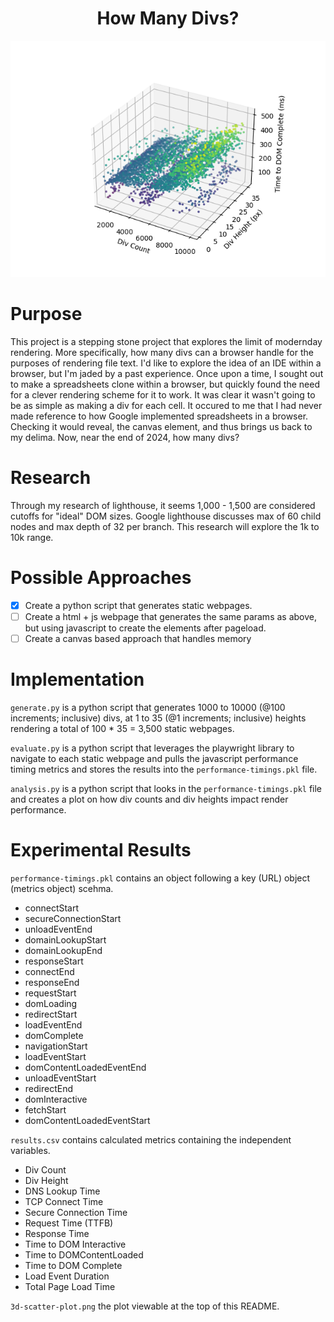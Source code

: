 <h1 align="center">
    How Many Divs?
</h1>

<p align="center">
  <img src="data/3d-scatter-plot.png">
</p>

# Purpose

This project is a stepping stone project that explores the limit of modernday rendering.
More specifically, how many divs can a browser handle for the purposes of rendering file text.
I'd like to explore the idea of an IDE within a browser, but I'm jaded by a past experience.
Once upon a time, I sought out to make a spreadsheets clone within a browser, but quickly found the need for a clever rendering scheme for it to work.
It was clear it wasn't going to be as simple as making a div for each cell.
It occured to me that I had never made reference to how Google implemented spreadsheets in a browser.
Checking it would reveal, the canvas element, and thus brings us back to my delima.
Now, near the end of 2024, how many divs?

# Research

Through my research of lighthouse, it seems 1,000 - 1,500 are considered cutoffs for "ideal" DOM sizes.
Google lighthouse discusses max of 60 child nodes and max depth of 32 per branch.
This research will explore the 1k to 10k range.

# Possible Approaches

- [x] Create a python script that generates static webpages.
- [ ] Create a html + js webpage that generates the same params as above, but using javascript to create the elements after pageload.
- [ ] Create a canvas based approach that handles memory

# Implementation

`generate.py` is a python script that generates 1000 to 10000 (@100 increments; inclusive) divs, at 1 to 35 (@1 increments; inclusive) heights rendering a total of 100 * 35 = 3,500 static webpages.

`evaluate.py` is a python script that leverages the playwright library to navigate to each static webpage and pulls the javascript performance timing metrics and stores the results into the `performance-timings.pkl` file.

`analysis.py` is a python script that looks in the `performance-timings.pkl` file and creates a plot on how div counts and div heights impact render performance.

# Experimental Results

`performance-timings.pkl` contains an object following a key (URL) object (metrics object) scehma.
- connectStart
- secureConnectionStart
- unloadEventEnd
- domainLookupStart
- domainLookupEnd
- responseStart
- connectEnd
- responseEnd
- requestStart
- domLoading
- redirectStart
- loadEventEnd
- domComplete
- navigationStart
- loadEventStart
- domContentLoadedEventEnd
- unloadEventStart
- redirectEnd
- domInteractive
- fetchStart
- domContentLoadedEventStart

`results.csv` contains calculated metrics containing the independent variables.
- Div Count
- Div Height
- DNS Lookup Time
- TCP Connect Time
- Secure Connection Time
- Request Time (TTFB)
- Response Time
- Time to DOM Interactive
- Time to DOMContentLoaded
- Time to DOM Complete
- Load Event Duration
- Total Page Load Time

`3d-scatter-plot.png` the plot viewable at the top of this README.
